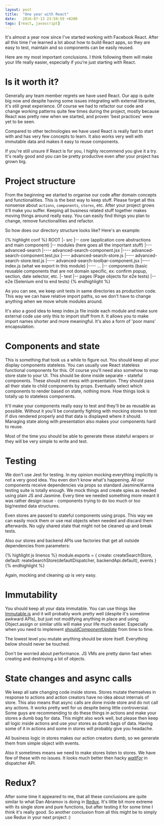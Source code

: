```yaml
---
layout: post
title:  "One year with React"
date:   2016-07-13 23:59:59 +0200
tags: [react, javascript]
---
```

It's almost a year now since I've started working with Facebook React. After all this time I've learned a lot about how to build React apps, so they are easy to test, maintain and so components can be easily reused.

Here are my most important conclusions. I think following them will make your life really easier, especially if you're just starting with React.

# Is it worth it?

Generally any team member regrets we have used React. Our app is quite big now and despite having some issues integrating with external libraries, it's still great experience. Of course we had to refactor our code and change working patterns quite few times during the project, mostly because React was pretty new when we started, and proven 'best practices' were yet to be seen.

Compared to other technologies we have used React is really fast to start with and has very few concepts to learn. It also works very well with immutable data and makes it easy to reuse components.

If you're still unsure if React is for you, I highly recommend you give it a try. It's really good and you can be pretty productive even after your project has grown big.

# Project structure

From the beginning we started to organise our code after domain concepts and functionalities. This is the best way to keep stuff. Please forget all this nonsense about `actions`, `components`, `stores`, etc. After your project grows it'll make you suffer. Keeping all business related stuff together makes moving things around really easy. You can easily find things you plan to change, remove functionalities and refactor.

So how does our directory structure looks like? Here's an example:

{% highlight conf %}
ROOT
|- src
|-- core (application core abstractions and main component)
|-- modules (here goes all the important stuff)
|--- advanced-search
|---- advanced-search-component.jsx
|---- advanced-search-component.test.jsx
|---- advanced-search-store.js
|---- advanced-search-store.test.js
|---- advanced-search-toolbar-component.jsx
|---- index.js (what we export in this module)
|---- ...
|-- components (basic reusable components that are not domain specific, ex: confirm popup, section, date selector, etc.
|- test
|-- pages (Page objects for e2e tests)
|-- e2e (Selenium end to end tests)
{% endhighlight %}


As you can see, we keep unit tests in same directories as production code. This way we can have relative import paths, so we don't have to change anything when we move whole modules around.

It's also a good idea to keep index.js file inside each module and make sure external code use only this to import stuff from it. It allows you to make import names shorter and more meaningful. It's also a form of 'poor mans' encapsulation.

# Components and state
This is something that took us a while to figure out. You should keep all your display components stateless. You can usually use React stateless functional components for this. Of course you'll need also somehow to map store state to your UI. This should be done inside separate - stateful components. These should not mess with presentation. They should pass all their state to child components by props. Eventually select which components to render based on state, nothing more. How things look is totally up to stateless components. 

It'll make your components really easy to test and they'll be as reusable as possible. Without it you'll be constantly fighting with mocking stores to test if divs rendered properly and that data is displayed where it should. Managing state along with presentation also makes your components hard to reuse.

Most of the time you should be able to generate these stateful wrapers or they will be very simple to write and test.

# Testing

We don't use Jest for testing. In my opinion mocking everything implicitly is not a very good idea. You even don't know what's happening. All our components receive dependencies via props so standard Jasmine/Karma testing suite is totally enough. We mock things and create spies as needed using plain JS and Jasmine. Every time we needed something more meant it was rather design issue - components trying to do too much or too big/nested data structures.

Even stores are passed to stateful components using props. This way we can easily mock them or use real objects when needed and discard them afterwards. No ugly shared state that might not be cleaned up and break tests.

Also our stores and backend APIs use factories that get all outside dependencies from parameters:

{% highlight js linenos %}
module.exports = {
  create: createSearchStore,
  default: reateSearchStore(defaultDispatcher, backendApi.default),
  events
}
{% endhighlight %}

Again, mocking and cleaning up is very easy.

# Immutability
You should keep all your data immutable. You can use things like [Immutable.js](https://facebook.github.io/immutable-js/) and it will probably work pretty well (despite it's sometime awkward APIs), but just not modifying anything in place and using Object.assign or similar utils will make your life much easier. Especially when you need to implement _[shouldComponentUpdate](https://facebook.github.io/react/docs/component-specs.html#updating-shouldcomponentupdate)_ from time to time.

The lowest level you mutate anything should be store itself. Everything below should never be touched.

Don't be worried about performance. JS VMs are pretty damn fast when creating and destroying a lot of objects.

# State changes and async calls
We keep all sate changing code inside stores. Stores mutate themselves in response to actions and action creators have no idea about internals of store. This also means that async calls are done inside store and do not call any actions. It works pretty well for us despite being little controversial. Some guys are recommending to do these things in actions and make your stores a dumb bag for data. This might also work well, but please then keep all logic inside actions and use your stores as dumb bags of data. Having some of it in actions and some in stores will probably give you headache.

All business logic in stores makes our action creators dumb, so we generate them from simple object with events.

Also it sometimes means we need to make stores listen to stores. We have few of these with no issues. It looks much better then hacky _[waitFor](https://facebook.github.io/flux/docs/dispatcher.html#api)_ in dispatcher API.

# Redux?
After some time it appeared to me, that all these conclusions are quite similar to what Dan Abramov is doing in [Redux](http://redux.js.org). It's little bit more extreme with its single store and pure functions, but after testing it for some time I think it's really good. So another conclusion from all this might be to simply use Redux in your next project :)

